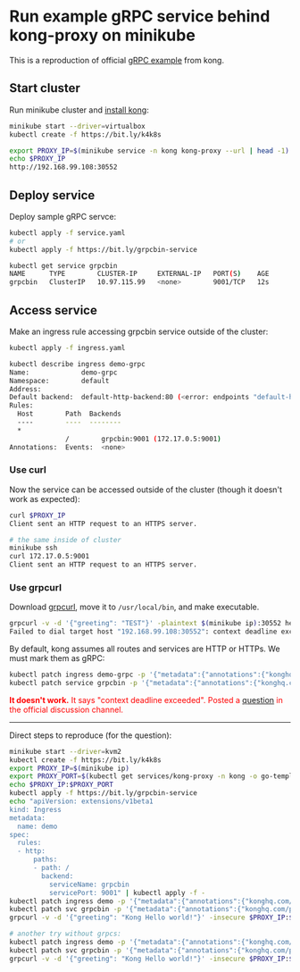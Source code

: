 # Run example gRPC service behind kong-proxy on minikube

This is a reproduction of official [gRPC example](https://github.com/Kong/kubernetes-ingress-controller/blob/main/docs/guides/using-ingress-with-grpc.md) from kong.

## Start cluster

Run minikube cluster and [install kong](https://github.com/Kong/kubernetes-ingress-controller/blob/master/docs/deployment/minikube.md):

```bash
minikube start --driver=virtualbox
kubectl create -f https://bit.ly/k4k8s

export PROXY_IP=$(minikube service -n kong kong-proxy --url | head -1)
echo $PROXY_IP
http://192.168.99.108:30552
```

## Deploy service

Deploy sample gRPC servce:

```bash
kubectl apply -f service.yaml
# or
kubectl apply -f https://bit.ly/grpcbin-service

kubectl get service grpcbin
NAME      TYPE        CLUSTER-IP     EXTERNAL-IP   PORT(S)    AGE
grpcbin   ClusterIP   10.97.115.99   <none>        9001/TCP   12s
```

## Access service

Make an ingress rule accessing grpcbin service outside of the cluster:

```bash
kubectl apply -f ingress.yaml

kubectl describe ingress demo-grpc
Name:             demo-grpc
Namespace:        default
Address:
Default backend:  default-http-backend:80 (<error: endpoints "default-http-backend" not found>)
Rules:
  Host        Path  Backends
  ----        ----  --------
  *
              /        grpcbin:9001 (172.17.0.5:9001)
Annotations:  Events:  <none>
```

### Use curl

Now the service can be accessed outside of the cluster (though it doesn't work as expected):

```bash
curl $PROXY_IP
Client sent an HTTP request to an HTTPS server.

# the same inside of cluster
minikube ssh
curl 172.17.0.5:9001
Client sent an HTTP request to an HTTPS server.
```

### Use grpcurl

Download [grpcurl](https://github.com/fullstorydev/grpcurl/releases), move it to `/usr/local/bin`, and make executable.

```bash
grpcurl -v -d '{"greeting": "TEST"}' -plaintext $(minikube ip):30552 hello.HelloService.SayHello
Failed to dial target host "192.168.99.108:30552": context deadline exceeded
```

By default, kong assumes all routes and services are HTTP or HTTPs. We must mark them as gRPC:

```bash
kubectl patch ingress demo-grpc -p '{"metadata":{"annotations":{"konghq.com/protocols":"grpc"}}}'
kubectl patch service grpcbin -p '{"metadata":{"annotations":{"konghq.com/protocols":"grpc"}}}'
```

<span style="color:red"><b>It doesn't work.</b> It says "context deadline exceeded". Posted a [question](https://discuss.konghq.com/t/does-grpc-proxy-works-under-minikube/7092) in the official discussion channel.</span>

---

Direct steps to reproduce (for the question):

```bash
minikube start --driver=kvm2
kubectl create -f https://bit.ly/k4k8s
export PROXY_IP=$(minikube ip)
export PROXY_PORT=$(kubectl get services/kong-proxy -n kong -o go-template='{{(index .spec.ports 0).nodePort}}')
echo $PROXY_IP:$PROXY_PORT
kubectl apply -f https://bit.ly/grpcbin-service
echo "apiVersion: extensions/v1beta1
kind: Ingress
metadata:
  name: demo
spec:
  rules:
  - http:
      paths:
      - path: /
        backend:
          serviceName: grpcbin
          servicePort: 9001" | kubectl apply -f -
kubectl patch ingress demo -p '{"metadata":{"annotations":{"konghq.com/protocols":"grpc,grpcs"}}}'
kubectl patch svc grpcbin -p '{"metadata":{"annotations":{"konghq.com/protocols":"grpcs"}}}'
grpcurl -v -d '{"greeting": "Kong Hello world!"}' -insecure $PROXY_IP:$PROXY_PORT hello.HelloService.SayHello

# another try without grpcs:
kubectl patch ingress demo -p '{"metadata":{"annotations":{"konghq.com/protocols":"grpc"}}}'
kubectl patch svc grpcbin -p '{"metadata":{"annotations":{"konghq.com/protocols":"grpc"}}}'
grpcurl -v -d '{"greeting": "Kong Hello world!"}' -insecure $PROXY_IP:$PROXY_PORT hello.HelloService.SayHello
```
